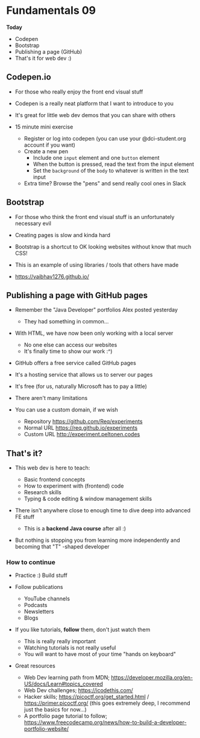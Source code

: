 # Fundamentals 09

**Today**
- Codepen
- Bootstrap
- Publishing a page (GitHub)
- That's it for web dev :)

## Codepen.io

- For those who really enjoy the front end visual stuff

- Codepen is a really neat platform that I want to introduce to you
- It's great for little web dev demos that you can share with others

- 15 minute mini exercise
    - Register or log into codepen (you can use your @dci-student.org account if you want)
    - Create a new pen
        - Include one `input` element and one `button` element
        - When the button is pressed, read the text from the input element
        - Set the `background` of the `body` to whatever is written in the text input
    - Extra time? Browse the "pens" and send really cool ones in Slack

## Bootstrap

- For those who think the front end visual stuff is an unfortunately necessary evil

- Creating pages is slow and kinda hard
- Bootstrap is a shortcut to OK looking websites without know that much CSS!
- This is an example of using libraries / tools that others have made

- https://vaibhav1276.github.io/

## Publishing a page with GitHub pages

- Remember the "Java Developer" portfolios Alex posted yesterday
    - They had something in common...

- With HTML, we have now been only working with a local server
    - No one else can access our websites
    - It's finally time to show our work :^)

- GitHub offers a free service called GitHub pages
- It's a hosting service that allows us to server our pages
- It's free (for us, naturally Microsoft has to pay a little)
- There aren't many limitations


- You can use a custom domain, if we wish
    - Repository https://github.com/Req/experiments
    - Normal URL https://req.github.io/experiments
    - Custom URL http://experiment.peltonen.codes

## That's it?

- This web dev is here to teach:
    - Basic frontend concepts
    - How to experiment with (frontend) code
    - Research skills
    - Typing & code editing & window management skills

- There isn't anywhere close to enough time to dive deep into advanced FE stuff
    - This is a **backend Java course** after all :)

- But nothing is stopping you from learning more independently and becoming that "T" -shaped developer

### How to continue

- Practice :) Build stuff

- Follow publications
    - YouTube channels
    - Podcasts
    - Newsletters
    - Blogs

- If you like tutorials, **follow** them, don't just watch them
    - This is really really important
    - Watching tutorials is not really useful
    - You will want to have most of your time "hands on keyboard"

- Great resources
    - Web Dev learning path from MDN; https://developer.mozilla.org/en-US/docs/Learn#topics_covered
    - Web Dev challenges; https://icodethis.com/
    - Hacker skills; https://picoctf.org/get_started.html / https://primer.picoctf.org/ (this goes extremely deep, I recommend just the basics for now...)
    - A portfolio page tutorial to follow; https://www.freecodecamp.org/news/how-to-build-a-developer-portfolio-website/
